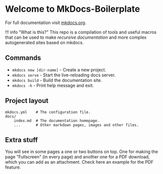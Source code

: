 # Welcome to MkDocs-Boilerplate

For full documentation visit [mkdocs.org](https://www.mkdocs.org). 

!!! info "What is this?"
    This repo is a compilation of tools and useful macros that can be used to make _recursive documentation_ and more complex autogenerated sites based on mkdocs.

## Commands

* `mkdocs new [dir-name]` - Create a new project.
* `mkdocs serve` - Start the live-reloading docs server.
* `mkdocs build` - Build the documentation site.
* `mkdocs -h` - Print help message and exit.

## Project layout

    mkdocs.yml    # The configuration file.
    docs/
        index.md  # The documentation homepage.
        ...       # Other markdown pages, images and other files.

## Extra stuff

You will see in some pages a one or two buttons on top. One for making the page "Fullscreen" (in every page) and another one for a PDF download, which you can add as an attachment. Check here an example for the PDF feature.

